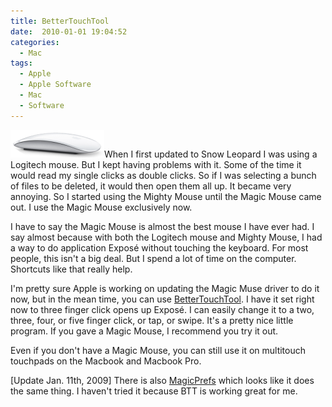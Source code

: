 ```yaml
---
title: BetterTouchTool
date:  2010-01-01 19:04:52
categories:
  - Mac
tags:
  - Apple
  - Apple Software
  - Mac
  - Software
---
```


<img class="alignleft size-thumbnail wp-image-634" title="Magic Mouse" src="/assets/images/posts/2010/01/magic_mouse-150x44.png" alt="" width="150" height="44" />When I first updated to Snow Leopard I was using a Logitech mouse. But I kept having problems with it. Some of the time it would read my single clicks as double clicks. So if I was selecting a bunch of files to be deleted, it would then open them all up. It became very annoying. So I started using the Mighty Mouse until the Magic Mouse came out. I use the Magic Mouse exclusively now.

I have to say the Magic Mouse is almost the best mouse I have ever had. I say almost because with both the Logitech mouse and Mighty Mouse, I had a way to do application Exposé without touching the keyboard. For most people, this isn't a big deal. But I spend a lot of time on the computer. Shortcuts like that really help.

I'm pretty sure Apple is working on updating the Magic Muse driver to do it now, but in the mean time, you can use <a href="http://blog.boastr.net/" target="_blank">BetterTouchTool</a>. I have it set right now to three finger click opens up Exposé. I can easily change it to a two, three, four, or five finger click, or tap, or swipe. It's a pretty nice little program. If you gave a Magic Mouse, I recommend you try it out.

Even if you don't have a Magic Mouse, you can still use it on multitouch touchpads on the Macbook and Macbook Pro.

[Update Jan. 11th, 2009] There is also <a title="MagicPrefs" href="http://vladalexa.com/apps/osx/magicprefs/" target="_blank">MagicPrefs</a> which looks like it does the same thing. I haven't tried it because BTT is working great for me.
